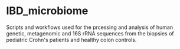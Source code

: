 # IBD_microbiome
Scripts and workflows used for the prcessing and analysis of human genetic, metagenomic and 16S rRNA sequences from the biopsies of pediatric Crohn's patients and healthy colon controls.

